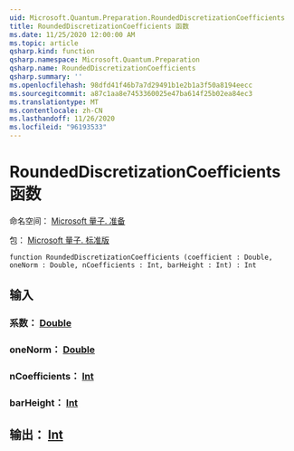 ```yaml
---
uid: Microsoft.Quantum.Preparation.RoundedDiscretizationCoefficients
title: RoundedDiscretizationCoefficients 函数
ms.date: 11/25/2020 12:00:00 AM
ms.topic: article
qsharp.kind: function
qsharp.namespace: Microsoft.Quantum.Preparation
qsharp.name: RoundedDiscretizationCoefficients
qsharp.summary: ''
ms.openlocfilehash: 98dfd41f46b7a7d29491b1e2b1a3f50a8194eecc
ms.sourcegitcommit: a87c1aa8e7453360025e47ba614f25b02ea84ec3
ms.translationtype: MT
ms.contentlocale: zh-CN
ms.lasthandoff: 11/26/2020
ms.locfileid: "96193533"
---
```

# <a name="roundeddiscretizationcoefficients-function"></a>RoundedDiscretizationCoefficients 函数

命名空间： [Microsoft 量子. 准备](xref:Microsoft.Quantum.Preparation)

包： [Microsoft 量子. 标准版](https://nuget.org/packages/Microsoft.Quantum.Standard)




```qsharp
function RoundedDiscretizationCoefficients (coefficient : Double, oneNorm : Double, nCoefficients : Int, barHeight : Int) : Int
```


## <a name="input"></a>输入

### <a name="coefficient--double"></a>系数： [Double](xref:microsoft.quantum.lang-ref.double)




### <a name="onenorm--double"></a>oneNorm： [Double](xref:microsoft.quantum.lang-ref.double)




### <a name="ncoefficients--int"></a>nCoefficients： [Int](xref:microsoft.quantum.lang-ref.int)




### <a name="barheight--int"></a>barHeight： [Int](xref:microsoft.quantum.lang-ref.int)





## <a name="output--int"></a>输出： [Int](xref:microsoft.quantum.lang-ref.int)

